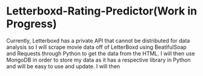 # Letterboxd-Rating-Predictor(Work in Progress)
Currently, Letterboxd has a private API that cannot be distributed for data analysis so I will scrape movie data off of LetterBoxd using BeatifulSoap and Requests through Python to get the data from the HTML. I will then use MongoDB in order to store my data as it has a respective library in Python and will be easy to use and update. I will then
